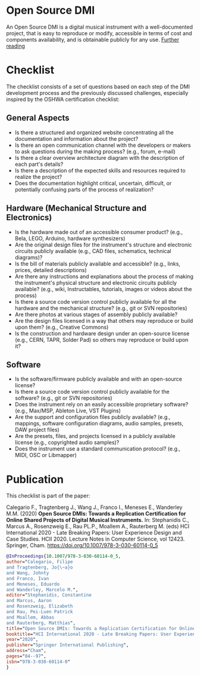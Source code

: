 # Open Source DMI

An Open Source DMI is a digital musical instrument with a well-documented project, that is easy to reproduce or modify, accessible in terms of cost and components availability, and is obtainable publicly for any use. [Further reading](https://link.springer.com/chapter/10.1007%2F978-3-030-60114-0_5)

# Checklist

The checklist consists of a set of questions based on each step of the DMI development process and the previously discussed challenges, especially inspired by the OSHWA certification checklist:

## General Aspects
* Is there a structured and organized website concentrating all the documentation and information about the project?
* Is there an open communication channel with the developers or makers to ask questions during the making process? (e.g., forum, e-mail)
* Is there a clear overview architecture diagram with the description of each part's details?
* Is there a description of the expected skills and resources required to realize the project?
* Does the documentation highlight critical, uncertain, difficult, or potentially confusing parts of the process of realization?

## Hardware (Mechanical Structure and Electronics)
* Is the hardware made out of an accessible consumer product? (e.g., Bela, LEGO, Arduino, hardware synthesizers)
* Are the original design files for the instrument's structure and electronic circuits publicly available (e.g., CAD files, schematics, technical diagrams)?
* Is the bill of materials publicly available and accessible? (e.g., links, prices, detailed descriptions) 
* Are there any instructions and explanations about the process of making the instrument's physical structure and electronic circuits publicly available? (e.g., wiki, Instructables, tutorials, images or videos about the process)
* Is there a source code version control publicly available for all the hardware and the mechanical structure? (e.g., git or SVN repositories)
* Are there photos at various stages of assembly publicly available?
* Are the design files licensed in a way that others may reproduce or build upon them? (e.g., Creative Commons)
* Is the construction and hardware design under an open-source license (e.g., CERN, TAPR, Solder Pad) so others may reproduce or build upon it?

## Software
* Is the software/firmware publicly available and with an open-source license?
* Is there a source code version control publicly available for the software? (e.g., git or SVN repositories)
* Does the instrument rely on an easily accessible proprietary software? (e.g., Max/MSP, Ableton Live, VST Plugins) 
* Are the support and configuration files publicly available? (e.g., mappings, software configuration diagrams, audio samples, presets, DAW project files)
* Are the presets, files, and projects licensed in a publicly available license (e.g., copyrighted audio samples)?
* Does the instrument use a standard communication protocol? (e.g., MIDI, OSC or Libmapper)

# Publication

This checklist is part of the paper:

Calegario F., Tragtenberg J., Wang J., Franco I., Meneses E., Wanderley M.M. (2020) **Open Source DMIs: Towards a Replication Certification for Online Shared Projects of Digital Musical Instruments.** In: Stephanidis C., Marcus A., Rosenzweig E., Rau PL.P., Moallem A., Rauterberg M. (eds) HCI International 2020 - Late Breaking Papers: User Experience Design and Case Studies. HCII 2020. Lecture Notes in Computer Science, vol 12423. Springer, Cham. https://doi.org/10.1007/978-3-030-60114-0_5

```BibTeX
@InProceedings{10.1007/978-3-030-60114-0_5,
author="Calegario, Filipe
and Tragtenberg, Jo{\~a}o
and Wang, Johnty
and Franco, Ivan
and Meneses, Eduardo
and Wanderley, Marcelo M.",
editor="Stephanidis, Constantine
and Marcus, Aaron
and Rosenzweig, Elizabeth
and Rau, Pei-Luen Patrick
and Moallem, Abbas
and Rauterberg, Matthias",
title="Open Source DMIs: Towards a Replication Certification for Online Shared Projects of Digital Musical Instruments",
booktitle="HCI International 2020 - Late Breaking Papers: User Experience Design and Case Studies",
year="2020",
publisher="Springer International Publishing",
address="Cham",
pages="84--97",
isbn="978-3-030-60114-0"
}
```
